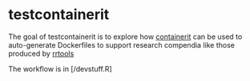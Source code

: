 
# testcontainerit

<!-- badges: start -->
<!-- badges: end -->

The goal of testcontainerit is to explore how [containerit](https://o2r.info/containerit/articles/containerit.html) can be used to auto-generate Dockerfiles to support research compendia like those produced by [rrtools](https://github.com/benmarwick/rrtools/)

The workflow is in [/devstuff.R]

